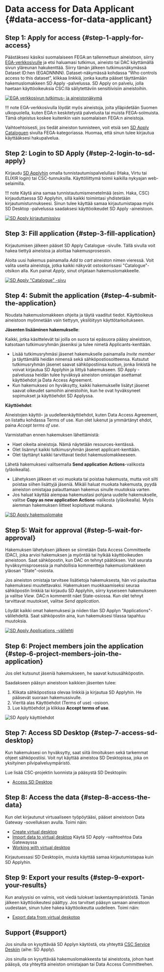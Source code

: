 # Data access for Data Applicant {#data-access-for-data-applicant}

## Step 1: Apply for access {#step-1-apply-for-access}

Päästäksesi käsiksi suomalaiseen FEGA:an tallennettuun aineistoon, siirry [EGA-verkkosivulle](https://ega-archive.org/studies) ja etsi haluamasi tutkimus, aineisto tai DAC käyttämällä sivun yläreunan hakukenttää. Siirry tämän jälkeen tutkimusnäkymässä Dataset ID:hen (EGADNNNN). Dataset-näkymässä kohdassa “Who controls access to this dataset”, klikkaa linkkiä, jonka kautta pääset täyttämään hakemuslomakkeen SD Apply -palvelussa. SD Apply on palvelu, jolla haetaan käyttöoikeuksia CSC:llä säilytettäviin sensitiivisiin aineistoihin.

[![EGA verkkosivun tutkimus- ja aineistonäkymä](images/fega/fega_search.png)](images/fega/fega_search.png)

!!! note
    EGA-verkkosivulla löydät myös aineistoja, joita ylläpidetään Suomen ulkopuolella, kuten EGA:n keskitetystä palvelusta tai muista FEGA-solmuista. Tämä ohjeistus koskee kuitenkin vain suomalaisen FEGA:n aineistoja.

Vaihtoehtoisesti, jos tiedät aineiston tunnisteen, voit etsiä sen [SD Apply Cataloguen](https://sd-apply.csc.fi/catalogue) sivulta FEGA-kategoriassa. Huomaa, että sinun tulee kirjautua käyttääksesi hakupalvelua.

## Step 2: Login to SD Apply {#step-2-login-to-sd-apply}

Kirjaudu [SD Applyhin](https://sd-apply.csc.fi) omalla tunnistautumispalvelullasi (Haka, Virtu tai ELIXIR login) tai CSC-tunnuksilla. Käyttöliittymä toimii kaikilla nykyajan web-selaimilla.

!!! note
    Käytä aina samaa tunnistautumismenetelmää (esim. Haka, CSC) kirjauduttaessa SD Applyhin, sillä kaikki toimintasi yhdistetään kirjautumistunnukseesi. Sinun tulee käyttää samaa kirjautumistapaa myös SD Desktop -palvelussa saadaksesi käyttöoikeudet SD Apply -aineistoon.

[![SD Apply kirjautumissivu](images/apply/apply_login.png)](images/apply/apply_login.png)

## Step 3: Fill application {#step-3-fill-application}

Kirjautumisen jälkeen pääset SD Apply Catalogue -sivulle. Tällä sivulla voit hakea tiettyä aineistoa ja aloittaa hakemusprosessin.

Aloita uusi hakemus painamalla *Add to cart* aineiston nimen vieressä. Voit valita useita aineistoja, jotka kaikki näkyvät ostoskorissasi "Catalogue"-otsikon alla. Kun painat *Apply*, sinut ohjataan hakemuslomakkeelle.

[![SD Apply "Catalogue" -sivu](images/apply/apply_catalogue.png)](images/apply/apply_catalogue.png)

## Step 4: Submit the application {#step-4-submit-the-application}

Noudata hakemuslomakkeen ohjeita ja täytä vaaditut tiedot. Käyttöoikeus aineistoon myönnetään vain tiettyyn, yksilöityyn käyttötarkoitukseen.

**Jäsenten lisääminen hakemukselle**:

Kaikki, jotka käsittelevät tai joilla on suora tai epäsuora pääsy aineistoon, katsotaan tutkimusryhmän jäseniksi ja tulee nimetä Applicants-kenttään.

- Lisää tutkimusryhmäsi jäsenet hakemukselle painamalla *Invite member* ja täyttämällä heidän nimensä sekä sähköpostiosoitteensa. Kutsutut tutkimusryhmän jäsenet saavat sähköpostiinsa kutsun, jonka linkistä he voivat kirjautua SD Applyhin ja liittyä hakemukseen. SD Apply -palvelussa heidän tulee hyväksyä aineiston omistajan asettamat käyttöehdot ja Data Access Agreement. 
- Kun hakemuksesi on hyväksytty, kaikki hakemukselle lisätyt jäsenet saavat oikeudet samoihin aineistoihin, kun he ovat hyväksyneet sopimukset ja käyttöehdot SD Applyssa.

**Käyttöehdot**:

Aineistojen käyttö- ja uudelleenkäyttöehdot, kuten Data Access Agreement, on listattu kohdassa Terms of use. Kun olet lukenut ja ymmärtänyt ehdot, paina *Accept terms of use*.

Varmistathan ennen hakemuksen lähettämistä:

- Haet oikeita aineistoja. Nämä näytetään resources-kentässä.
- Olet lisännyt kaikki tutkimusryhmän jäsenet applicant-kenttään.
- Olet täyttänyt kaikki tarvittavat tiedot hakemuslomakkeeseen.

Lähetä hakemuksesi valitsemalla **Send application** **Actions**-valikosta (yläoikealla).

- Lähetyksen jälkeen et voi muokata tai poistaa hakemusta, mutta voit silti poistaa siihen lisättyjä jäseniä. Mikäli haluat muokata hakemusta, pyydä aineiston omistajaa palauttamaan hakemus sinulle muutoksia varten.
- Jos haluat käyttää aiempaa hakemustasi pohjana uudelle hakemukselle, valitse **Copy as new application** **Actions**-valikosta (yläoikealla). Myös aiemman hakemuksen liitteet kopioituvat mukana.

[![SD Apply hakemuslomake](images/apply/apply_application.png)](images/apply/apply_application.png)

## Step 5: Wait for approval {#step-5-wait-for-approval}

Hakemuksen lähetyksen jälkeen se siirretään Data Access Committeelle (DAC), joka arvioi hakemuksen ja myöntää tai hylkää käyttöoikeuden aineistoon. Saat sähköpostin, kun DAC on tehnyt päätöksen. Voit seurata hyväksymisprosessia ja mahdollisia kommentteja hakemuslomakkeen yläosan "State"-osiosta.

Jos aineiston omistaja tarvitsee lisätietoja hakemuksesta, hän voi palauttaa hakemuksesi muutettavaksi. Hakemuksen muokkaamiseksi seuraa sähköpostin linkkiä tai kirjaudu SD Applyhin, siirry kyseiseen hakemukseen ja valitse *View*. DAC:n kommentit näet State-osiossa. Kun olet tehnyt tarvittavat muutokset, valitse *Send application*.

Löydät kaikki omat hakemuksesi ja niiden tilan SD Applyn "Applications"-välilehdeltä. Saat sähköpostin aina, kun hakemuksesi tilassa tapahtuu muutoksia.

[![SD Apply Applications -välilehti](images/apply/apply_state.png)](images/apply/apply_state.png)

## Step 6: Project members join the application {#step-6-project-members-join-the-application}

Jos olet kutsunut jäseniä hakemukseen, he saavat kutsusähköpostin.

Saadakseen pääsyn aineistoon kaikkien jäsenten tulee:

1. Klikata sähköpostissa olevaa linkkiä ja kirjautua SD Applyhin. He pääsevät suoraan hakemussivulle.
2. Vieritä alas Käyttöehdot (Terms of use) -osioon.
3. Lue käyttöehdot ja klikkaa **Accept terms of use**.

![SD Apply käyttöehdot](https://a3s.fi/docs-files/sensitive-data/SD_Apply/SD-Apply_Termsofuse.png)

## Step 7: Access SD Desktop {#step-7-access-sd-desktop}

Kun hakemuksesi on hyväksytty, saat siitä ilmoituksen sekä tarkemmat ohjeet sähköpostiisi. Voit nyt käyttää aineistoa SD Desktopissa, joka on yksityinen pilvipalveluympäristö.

Lue lisää CSC-projektin luonnista ja pääsystä SD Desktopiin:

* [Access SD Desktop](./sd-access.md)

## Step 8: Access the data {#step-8-access-the-data}

Kun olet kirjautunut virtuaaliseen työpöytääsi, pääset aineistoon Data Gateway -sovelluksen avulla. Toimi näin:

* [Create virtual desktop](./sd-desktop-create.md)
* [Import data to virtual desktop](./sd-desktop-access.md) Käytä SD Apply -vaihtoehtoa Data Gatewayssa
* [Working with virtual desktop](./sd-desktop-working.md)

Kirjautuessasi SD Desktopiin, muista käyttää samaa kirjautumistapaa kuin SD Applyhin.

## Step 9: Export your results {#step-9-export-your-results}

Kun analyysisi on valmis, voit viedä tulokset laskentaympäristöstä. Tämän jälkeen käyttöoikeutesi päättyy. Jos tarvitset pääsyn samaan aineistoon uudestaan, sinun tulee hakea käyttöoikeutta uudelleen. Toimi näin:

* [Export data from virtual deskotop](./sd-desktop-export.md)

## Support {#support}

Jos sinulla on kysyttävää SD Applyn käytöstä, ota yhteyttä [CSC Service Deskiin](../../support/contact.md) (aihe: SD Apply).

Jos sinulla on kysyttävää hakemuslomakkeesta tai aineistosta, johon haet pääsyä, ota yhteyttä aineiston omistajaan tai Data Access Committeehen.